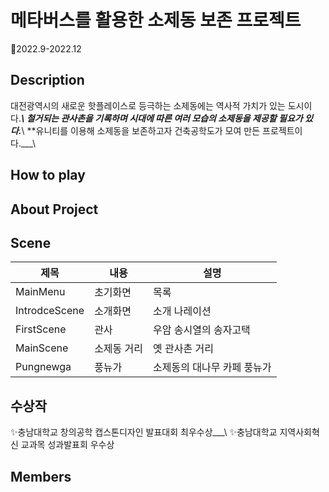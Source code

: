 # 메타버스를 활용한 소제동 보존 프로젝트
:calendar:2022.9-2022.12
## Description
대전광역시의 새로운 핫플레이스로 등극하는 소제동에는 역사적 가치가 있는 도시이다.___\\
철거되는 관사촌을 기록하며 시대에 따른 여러 모습의 소제동을 제공할 필요가 있다.___\\
**유니티를 이용해 소제동을 보존하고자 건축공학도가 모여 만든 프로젝트이다.___\\

## How to play

## About Project

## Scene
|제목|내용|설명|
|------|---|---|
|MainMenu|초기화면|목록|
|IntrodceScene|소개화면|소개 나레이션|
|FirstScene|관사|우암 송시열의 송자고택|
|MainScene|소제동 거리|옛 관사촌 거리|
|Pungnewga|풍뉴가|소제동의 대나무 카페 풍뉴가|

## 수상작
:sparkles:충남대학교 창의공학 캡스톤디자인 발표대회 최우수상___\\
:sparkles:충남대학교 지역사회혁신 교과목 성과발표회 우수상

## Members

